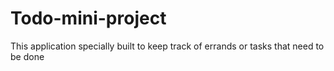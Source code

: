 # Todo-mini-project
This  application specially built to keep track of errands or tasks that need to be done
